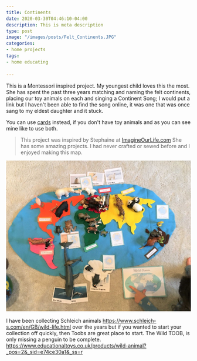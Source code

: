 ```yaml
---
title: Continents
date: 2020-03-30T04:46:10-04:00
description: This is meta description
type: post
image: "/images/posts/Felt_Continents.JPG"
categories:
- home projects
tags:
- home educating

---
```

This is a Montessori inspired project. My youngest child loves this the most. She has spent the
past three years matching and naming the felt continents, placing our toy animals on each and 
singing a Continent Song; I would put a link but I haven't been able to find the song online, it 
was one that was once sang to my eldest daughter and it stuck.

You can use [cards](https://www.imagineourlife.com/2014/10/08/diy-montessori-3-part-cards/) instead, if you don't have toy animals and as you can see mine like to use both.


> This project was inspired by Stephaine at [ImagineOurLife.com](https://www.imagineourlife.com/2013/07/08/montessori-continents-map-quietbook-with-3-part-cards/)
She has some amazing projects. I had never crafted or sewed before and I enjoyed making this map.


![](../images/posts/Animals_on_felt_continents.JPG)

I have been collecting Schleich animals https://www.schleich-s.com/en/GB/wild-life.html over the years
but if you wanted to start your collection off quickly, then Toobs are great place to start. The Wild 
TOOB, is only missing a penguin to be complete.
https://www.educationaltoys.co.uk/products/wild-animal?_pos=2&_sid=e74ce30a1&_ss=r
